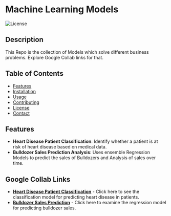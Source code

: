 # Machine Learning Models

![License](https://img.shields.io/badge/license-MIT-green)

## Description

This Repo is the collection of Models which solve different business problems.
Explore Google Collab links for that.


## Table of Contents

- [Features](#features)
- [Installation](#installation)
- [Usage](#usage)
- [Contributing](#contributing)
- [License](#license)
- [Contact](#contact)

## Features

- **Heart Disease Patient Classification**: Identify whether a patient is at risk of heart disease based on medical data.
- **Bulldozer Sales Prediction Analysis**: Uses ensemble Regression Models to predict the sales of Bulldozers and Analysis of sales over time.

## Google Collab Links
- **[Heart Disease Patient Classification](https://colab.research.google.com/github/yashkumargupta12345/Machine-Learning-Models/blob/main/heart_disease_classification_project.ipynb)** - Click here to see the classification model for predicting heart disease in patients.
- **[Bulldozer Sales Prediction](https://colab.research.google.com/github/yashkumargupta12345/2Column-Showcase/blob/main/Buldozer_Price_Prediction_Regression.ipynb)** - Click here to examine the regression model for predicting bulldozer sales.

